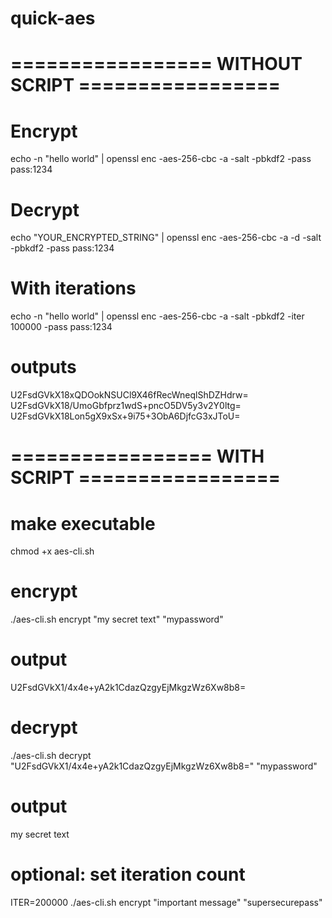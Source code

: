 # quick-aes


# ================= WITHOUT SCRIPT ================= #
# Encrypt
echo -n "hello world" | openssl enc -aes-256-cbc -a -salt -pbkdf2 -pass pass:1234

# Decrypt
echo "YOUR_ENCRYPTED_STRING" | openssl enc -aes-256-cbc -a -d -salt -pbkdf2 -pass pass:1234

# With iterations
echo -n "hello world" | openssl enc -aes-256-cbc -a -salt -pbkdf2 -iter 100000 -pass pass:1234


# outputs
U2FsdGVkX18xQDOokNSUCl9X46fRecWneqlShDZHdrw=
U2FsdGVkX18/UmoGbfprz1wdS+pncO5DV5y3v2Y0ltg=
U2FsdGVkX18Lon5gX9xSx+9i75+3ObA6DjfcG3xJToU=


# ================= WITH SCRIPT ================= #

# make executable
chmod +x aes-cli.sh

# encrypt
./aes-cli.sh encrypt "my secret text" "mypassword"

# output
U2FsdGVkX1/4x4e+yA2k1CdazQzgyEjMkgzWz6Xw8b8=

# decrypt
./aes-cli.sh decrypt "U2FsdGVkX1/4x4e+yA2k1CdazQzgyEjMkgzWz6Xw8b8=" "mypassword"

# output
my secret text

# optional: set iteration count
ITER=200000 ./aes-cli.sh encrypt "important message" "supersecurepass"
